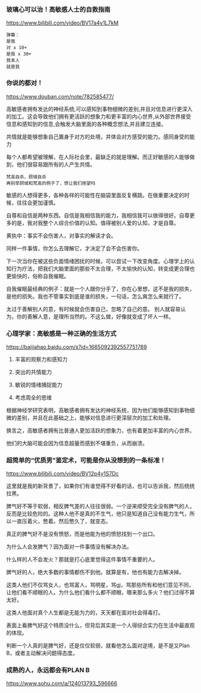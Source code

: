 ### 玻璃心可以治！高敏感人士的自救指南
https://www.bilibili.com/video/BV17a4y1L7kM
```
弹幕：
是我
对 x 10+
是我 x 30+
我本人
就是我
```
  ### 你说的都对！
  https://www.douban.com/note/782585477/

  高敏感者拥有发达的神经系统,可以感知到事物细微的差别,并且对信息进行更深入的加工。这会导致他们拥有更活跃的想象力和更丰富的内心世界,从外部世界接受信息和感知到的信息,会触发大脑里面的各种概念想法,并且建立连接。

共情就是能够想象自己置身于对方的处境，并体会对方感受的能力。感同身受的能力

每个人都希望被理解，在人际社会里，最缺乏的就是理解。而正好敏感的人能够做到，他们很容易跟所有的人产生共情。
```
梵高自杀，顾城自杀
再别举顾城和梵高的例子了，想让我们绝望吗
```
敏感的人想得更多，各种各样的可能性在脑袋里面反复横跳。在做重要决定的时候，往往会更加谨慎。

自尊和自信是两种东西。自信是我相信我的能力，我相信我可以做得很好。自尊更多的是，我对我整个人综合价值的认知。值得被别人爱的认知，才是自尊。

黄执中：事实不会伤害人，对事实的解读才会。

同样一件事情，你怎么去理解它，才决定了会不会伤害你。

下一次当你在被这些负面情绪困扰的时候，可以尝试一下改变角度。心理学上的认知行为疗法，把我们大脑里面的那些不太合理，不太愉快的认知，转变成更合理也更愉快的，俗称自我催眠。

自我催眠最经典的例子：就是一个人跟你分手了，你在心里想，这不是我的损失，是他的损失。我也不管事实到底是谁的损失，一句话，怎么爽怎么来就行了。

太过于善解别人的意，有时候就会伤害自己，忽略了自己的意。
别人就容易认为，你的善解人意，是理所当然的。不这么做，好像就变成了坏人一样。

### 心理学家：高敏感是一种正确的生活方式
https://baijiahao.baidu.com/s?id=1665092392557751789

1. 丰富的观察力和感知力

2. 突出的共情能力

3. 敏锐的情绪捕捉能力

4. 考虑周全的思维

根据神经学研究表明，高敏感者拥有发达的神经系统，因为他们能够感知到事物细微的差别，并且在此基础之上，能够对信息进行更深层次的加工和处理。

换言之，高敏感者拥有比普通人更加活跃的想象力，也有着更加丰富的内心世界。

他们的大脑可能会因为信息超量而感到不堪重负，从而崩溃。

### 超简单的“优质男”鉴定术，可能是你从没想到的一条标准！
https://www.bilibili.com/video/BV12p4y1S7Dc

这里就是我的新背景了，如果你们有谁觉得不好看的话，也可以告诉我，然后统统拉黑。

脾气好不等于软弱，相反脾气差的人往往很弱。一个逆来顺受完全没有脾气的人，反而是比较危险的。这种人他不是真的不生气，他只是知道自己没有能力生气，所以一直压着火，憋着。然后憋久了，就变态。

真正的脾气好不是没有愤怒，而是他能为他的愤怒找到一个出口。

为什么人会发脾气？因为面对一件事情没有解决办法。

什么样的人不会发火？那就是打心底里觉得这件事情不重要的人。

脾气好的人，绝大多数的事情都伤不到他。就算是有，他也有能力去解决掉。

这类人他们不仅骂女人，也骂富人，骂明星，骂gj，骂那些所有和他们意见不同，让他们看不顺眼的人。为什么他们看什么都不顺眼，哪来那么多火？他们过得不算太好。

这类人他面对真个人生都是无能为力的，天天都在面对社会得毒打。

表面上看脾气好这个特质没什么，但背后其实是一个人得综合实力在生活中最直观的体现。

判断一个人真的是脾气好，还是仅仅软弱，就看他怎么面对逆境，是不是又Plan B，或者主动解决问题得态度。

### 成熟的人，永远都会有PLAN B
https://www.sohu.com/a/124013793_596666
